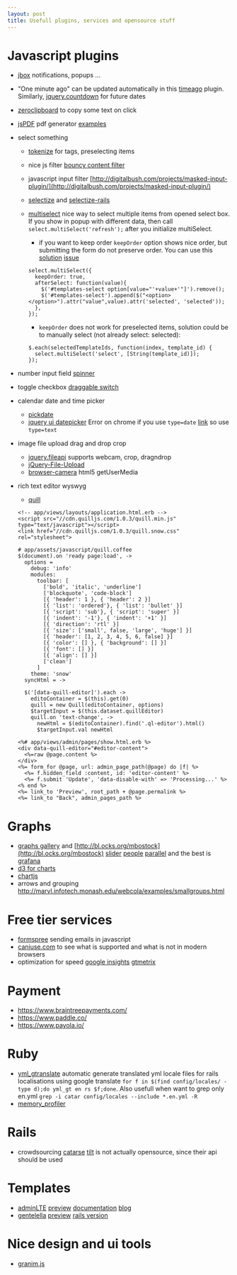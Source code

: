 ```yaml
---
layout: post
title: Usefull plugins, services and opensource stuff
---
```


# Javascript plugins

* [jbox](http://stephanwagner.me/jBox) notifications, popups ...
* "One minute ago" can be updated automatically in this
  [timeago](http://timeago.yarp.com/) plugin. Similarly,
  [jquery.countdown](https://github.com/hilios/jQuery.countdown) for future
  dates
* [zeroclipboard](https://github.com/zeroclipboard/zeroclipboard) to copy some
text on click
* [jsPDF](https://github.com/MrRio/jsPDF) pdf generator
  [examples](http://mrrio.github.io/jsPDF/#)

* select something
  * [tokenize](http://zellerda.com/projects/jquery/tokenize) for tags,
    preselecting items
  * nice js filter [bouncy content
  filter](http://codyhouse.co/demo/bouncy-content-filter/)
  * javascript input filter
  [http://digitalbush.com/projects/masked-input-plugin/](http://digitalbush.com/projects/masked-input-plugin/)
  * [selectize](http://brianreavis.github.io/selectize.js/) and
  [selectize-rails](https://github.com/manuelvanrijn/selectize-rails)
  * [multiselect](http://loudev.com/) nice way to select multiple items from
    opened select box. If you show in popup with different data, then call
    `select.multiSelect('refresh');` after you initialize multiSelect.
    * if you want to keep order `keepOrder` option shows nice order, but
      submitting the form do not preserve order. You can use this
      [solution](http://stackoverflow.com/a/22271944/287166)
      [issue](https://github.com/lou/multi-select/issues/184)

    ~~~
    select.multiSelect({
      keepOrder: true,
      afterSelect: function(value){
        $('#templates-select option[value="'+value+'"]').remove();
        $('#templates-select').append($("<option></option>").attr("value",value).attr('selected', 'selected'));
      },
    });
    ~~~

    * `keepOrder` does not work for preselected items, solution could be to
      manually select (not already select: selected):

    ~~~
    $.each(selectedTemplateIds, function(index, template_id) {
      select.multiSelect('select', [String(template_id)]);
    });
    ~~~

* number input field [spinner](https://github.com/vsn4ik/jquery.spinner)
* toggle checkbox [draggable
  switch](http://www.bootstrap-switch.org/examples.html)

* calendar date and time picker
  * [pickdate](http://amsul.ca/pickadate.js/)
  * [jquery ui datepicker](https://jqueryui.com/datepicker/)
    Error on chrome if you use `type=date`
    [link](http://stackoverflow.com/questions/16890376/chrome-type-date-and-jquery-ui-date-picker-clashing)
    so use `type=text`
* image file upload drag and drop crop
  * [jquery.fileapi](http://rubaxa.github.io/jquery.fileapi/) supports
    webcam, crop, dragndrop
  * [jQuery-File-Upload](https://blueimp.github.io/jQuery-File-Upload/)
  * [browser-camera](https://davidwalsh.name/browser-camera) html5 getUserMedia
* rich text editor wyswyg
  * [quill](https://quilljs.com/)

  ~~~
  <!-- app/views/layouts/application.html.erb -->
  <script src="//cdn.quilljs.com/1.0.3/quill.min.js" type="text/javascript"></script>
  <link href="//cdn.quilljs.com/1.0.3/quill.snow.css" rel="stylesheet">
  ~~~

  ~~~
  # app/assets/javascript/quill.coffee
  $(document).on 'ready page:load', ->
    options =
      debug: 'info'
      modules:
        toolbar: [
          ['bold', 'italic', 'underline']
          ['blockquote', 'code-block']
          [{ 'header': 1 }, { 'header': 2 }]
          [{ 'list': 'ordered'}, { 'list': 'bullet' }]
          [{ 'script': 'sub'}, { 'script': 'super' }]
          [{ 'indent': '-1'}, { 'indent': '+1' }]
          [{ 'direction': 'rtl' }]
          [{ 'size': ['small', false, 'large', 'huge'] }]
          [{ 'header': [1, 2, 3, 4, 5, 6, false] }]
          [{ 'color': [] }, { 'background': [] }]
          [{ 'font': [] }]
          [{ 'align': [] }]
          ['clean']
        ]
      theme: 'snow'
    syncHtml = ->

    $('[data-quill-editor]').each ->
      editoContainer = $(this).get(0)
      quill = new Quill(editoContainer, options)
      $targetInput = $(this.dataset.quillEditor)
      quill.on 'text-change', ->
        newHtml = $(editoContainer).find('.ql-editor').html()
        $targetInput.val newHtml
  ~~~

  ~~~
  <%# app/views/admin/pages/show.html.erb %>
  <div data-quill-editor="#editor-content">
    <%=raw @page.content %>
  </div>
  <%= form_for @page, url: admin_page_path(@page) do |f| %>
    <%= f.hidden_field :content, id: 'editor-content' %>
    <%= f.submit 'Update', 'data-disable-with' => 'Processing...' %>
  <% end %>
  <%= link_to 'Preview', root_path + @page.permalink %>
  <%= link_to "Back", admin_pages_path %>
  ~~~

# Graphs

* [graphs
gallery](https://github.com/mbostock/d3/wiki/Gallery) and
[http://bl.ocks.org/mbostock](http://bl.ocks.org/mbostock)
[slider](http://square.github.io/crossfilter/)
[people](http://www.findtheconversation.com/concept-map/#population)
[parallel](http://exposedata.com/parallel/) and the best is
[grafana](http://play.grafana.org/)
* [d3 for charts](http://plottablejs.org/examples/)
* [chartjs](http://www.chartjs.org/)
* arrows and grouping
  <http://marvl.infotech.monash.edu/webcola/examples/smallgroups.html>

# Free tier services

* [formspree](http://formspree.io/) sending emails in javascript
* [caniuse.com](http://caniuse.com/) to see what is supported and what is not
in modern browsers
* optimization for speed [google
insights](https://developers.google.com/speed/pagespeed/insights/)
[gtmetrix](https://gtmetrix.com/reports/www.scuddle.com/zP3xxAuZ)

# Payment

* https://www.braintreepayments.com/
* https://www.paddle.co/
* https://www.payola.io/

# Ruby

* [yml_gtranslate](https://github.com/zenchief/yml_gtranslate) automatic
generate translated yml locale files for rails localisations using google
translate `for f in $(find config/locales/ -type d);do yml_gt en rs $f;done`.
Also usefull when want to grep only en.yml `grep -i catar config/locales
--include *.en.yml -R`
* [memory_profiler](https://github.com/SamSaffron/memory_profiler)

# Rails

* crowdsourcing [catarse](https://github.com/catarse/catarse) [tilt](https://github.com/crowdtilt/crowdtiltopen/) is not actually opensource, since their api should be used

# Templates

* [adminLTE](https://github.com/almasaeed2010/AdminLTE)
[preview](https://almsaeedstudio.com/preview)
[documentation](https://almsaeedstudio.com/themes/AdminLTE/documentation/index.html)
[blog](https://almsaeedstudio.com/blog/features-of-adminlte-2.1)
* [gentelella](https://github.com/puikinsh/gentelella)
[preview](https://colorlib.com/polygon/gentelella/index.html) [rails
version](https://github.com/iogbole/gentelella_on_rails)

# Nice design and ui tools

* [granim.js](https://sarcadass.github.io/granim.js/examples.html)
